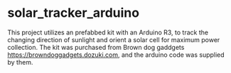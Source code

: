 # solar_tracker_arduino
This project utilizes an prefabbed kit with an Arduino R3, to track the changing direction of sunlight and orient a solar cell for maximum power collection.
The kit was purchased from Brown dog gaddgets https://browndoggadgets.dozuki.com, and the arduino code was supplied by them. 
